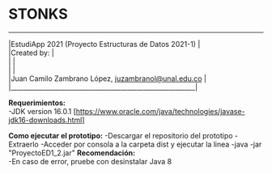 # STONKS
 _________________________________________________________   
|EstudiApp 2021 (Proyecto Estructuras de Datos 2021-1)    |   
|Created by:                                              |   
|                                                         |  
|                                                         |   
|Juan Camilo Zambrano López, juzambranol@unal.edu.co      |   
|_________________________________________________________|   

**Requerimientos:**  
-JDK version 16.0.1 [https://www.oracle.com/java/technologies/javase-jdk16-downloads.html]  


**Como ejecutar el prototipo:**
-Descargar el repositorio del prototipo
-Extraerlo
-Acceder por consola a la carpeta dist y ejecutar la linea 
-java -jar "ProyectoED1_2.jar" 
**Recomendación:**  
-En caso de error, pruebe con desinstalar Java 8  

